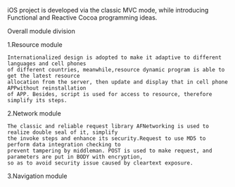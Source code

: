 iOS project is developed via the classic MVC mode, while introducing Functional and Reactive Cocoa programming ideas.

Overall module division

1.Resource module    

    Internationalized design is adopted to make it adaptive to different languages and cell phones 
    of different countries, meanwhile,resource dynamic program is able to get the latest resource 
    allocation from the server, then update and display that in cell phone APPwithout reinstallation 
    of APP. Besides, script is used for access to resource, therefore simplify its steps.   

2.Network module

    The classic and reliable request library AFNetworking is used to realize double seal of it, simplify 
    the invoke steps and enhance its security.Request to use MD5 to perform data integration checking to
    prevent tampering by middleman. POST is used to make request, and parameters are put in BODY with encryption,
    so as to avoid security issue caused by cleartext exposure.

3.Navigation module

